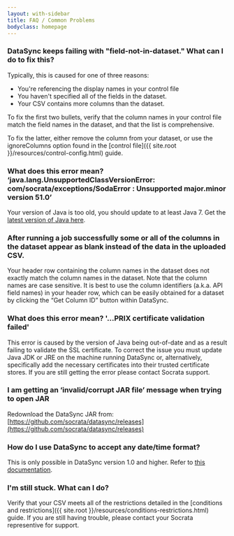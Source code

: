 ```yaml
---
layout: with-sidebar
title: FAQ / Common Problems 
bodyclass: homepage
---
```


### DataSync keeps failing with "field-not-in-dataset."  What can I do to fix this? 

Typically, this is caused for one of three reasons:
- You're referencing the display names in your control file
- You haven't specified all of the fields in the dataset.  
- Your CSV contains more columns than the dataset.  

To fix the first two bullets, verify that the column names in your control file match the field names in the dataset, and that the list is comprehensive.  

To fix the latter, either remove the column from your dataset, or use the ignoreColumns option found in the [control file]({{ site.root }}/resources/control-config.html) guide.


### What does this error mean? ‘java.lang.UnsupportedClassVersionError: com/socrata/exceptions/SodaError : Unsupported major.minor version 51.0’

Your version of Java is too old, you should update to at least Java 7. Get the [latest version of Java here](http://www.oracle.com/technetwork/java/javase/downloads/index.html).

### After running a job successfully some or all of the columns in the dataset appear as blank instead of the data in the uploaded CSV.

Your header row containing the column names in the dataset does not exactly match the column names in the dataset. Note that the column names are case sensitive. It is best to use the column identifiers (a.k.a. API field names) in your header row, which can be easily obtained for a dataset by clicking the “Get Column ID” button within DataSync.

### What does this error mean? '...PRIX certificate validation failed'

This error is caused by the version of Java being out-of-date and as a result failing to validate the SSL certificate. To correct the issue you must update Java JDK or JRE on the machine running DataSync or, alternatively, specifically add the necessary certificates into their trusted certificate stores. If you are still getting the error please contact Socrata support.
  
### I am getting an ‘invalid/corrupt JAR file’ message when trying to open JAR

Redownload the DataSync JAR from: [https://github.com/socrata/datasync/releases](https://github.com/socrata/datasync/releases)
  
### How do I use DataSync to accept any date/time format?

This is only possible in DataSync version 1.0 and higher. Refer to [this documentation](http://socrata.github.io/datasync/resources/ftp-control-config.html#date-time). 

### I'm still stuck.  What can I do?

Verify that your CSV meets all of the restrictions detailed in the [conditions and restrictions]({{ site.root }}/resources/conditions-restrictions.html) guide.  If you are still having trouble, please contact your Socrata representive for support.
